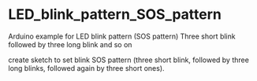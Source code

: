 # LED_blink_pattern_SOS_pattern
Arduino example for LED blink pattern (SOS pattern) Three short blink followed by three long blink and so on

create sketch to set blink SOS pattern (three short blink, followed by three long blinks,
followed again by three short ones).
